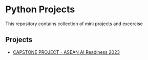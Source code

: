 # Python Projects

This repository contains collection of mini projects and excercise

## Projects

- [CAPSTONE PROJECT - ASEAN AI Readiness 2023](asean_ai_readiness/)
